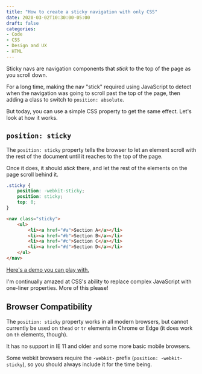 ```yaml
---
title: "How to create a sticky navigation with only CSS"
date: 2020-03-02T10:30:00-05:00
draft: false
categories:
- Code
- CSS
- Design and UX
- HTML
---
```


Sticky navs are navigation components that *stick* to the top of the page as you scroll down.

For a long time, making the nav "stick" required using JavaScript to detect when the navigation was going to scroll past the top of the page, then adding a class to switch to `position: absolute`.

But today, you can use a simple CSS property to get the same effect. Let's look at how it works.

## `position: sticky`

The `position: sticky` property tells the browser to let an element scroll with the rest of the document until it reaches to the top of the page.

Once it does, it should *stick* there, and let the rest of the elements on the page scroll behind it.

```css
.sticky {
	position: -webkit-sticky;
	position: sticky;
	top: 0;
}
```

```html
<nav class="sticky">
	<ul>
		<li><a href="#a">Section A</a></li>
		<li><a href="#b">Section B</a></li>
		<li><a href="#c">Section C</a></li>
		<li><a href="#d">Section D</a></li>
	</ul>
</nav>
```

[Here's a demo you can play with.](https://codepen.io/cferdinandi/pen/vYOZMRN)

I'm continually amazed at CSS's ability to replace complex JavaScript with one-liner properties. More of this please!

## Browser Compatibility

The `position: sticky` property works in all modern browsers, but cannot currently be used on `thead` or `tr` elements in Chrome or Edge (it does work on `th` elements, though).

It has no support in IE 11 and older and some more basic mobile browsers.

Some webkit browsers require the `-webkit-` prefix (`position: -webkit-sticky`), so you should always include it for the time being.